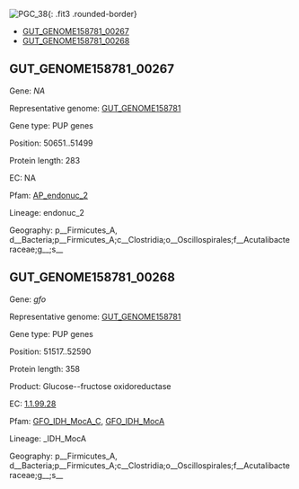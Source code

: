 ![PGC_38](../static/images/Clusters_figure/PGC_38.jpg){: .fit3 .rounded-border}

<ul id="myTab" class="nav nav-tabs">
  <li class="active">
        <a href="#tab1" data-toggle="tab">GUT_GENOME158781_00267</a>
  </li>
<li><a href="#tab2" data-toggle="tab">GUT_GENOME158781_00268</a></li>
</ul>

<div id="myTabContent" class="tab-content">
  <div class="tab-pane fade in active" id="tab1">

<h2 id="GUT_GENOME158781_00267">GUT_GENOME158781_00267</h2>
<p>Gene: <em>NA</em>
<p>Representative genome: <a href="North America">GUT_GENOME158781</a></p>
<p>Gene type: PUP genes</p>
<p>Position: 50651..51499</p>
<p>Protein length: 283</p>
<p>EC: NA</p>
<p>Pfam: <a href="http://pfam.xfam.org/family/AP_endonuc_2">AP_endonuc_2</a></p>

<p>Lineage: endonuc_2</p>
<p>Geography: p__Firmicutes_A, d__Bacteria;p__Firmicutes_A;c__Clostridia;o__Oscillospirales;f__Acutalibacteraceae;g__;s__</p>
  </div>

  <div class="tab-pane fade" id="tab2">

<h2 id="GUT_GENOME158781_00268">GUT_GENOME158781_00268</h2>
<p>Gene: <em>gfo</em></p>
<p>Representative genome: <a href="North America">GUT_GENOME158781</a></p>
<p>Gene type: PUP genes</p>
<p>Position: 51517..52590</p>
<p>Protein length: 358</p>
<p>Product: Glucose--fructose oxidoreductase</p>
<p>EC: <a href="https://www.brenda-enzymes.org/enzyme.php?ecno=1.1.99.28">1.1.99.28</a></p>
<p>Pfam: <a href="http://pfam.xfam.org/family/GFO_IDH_MocA_C">GFO_IDH_MocA_C</a>, <a href="http://pfam.xfam.org/family/GFO_IDH_MocA">GFO_IDH_MocA</a></p>
<p>Lineage: _IDH_MocA</p>
<p>Geography: p__Firmicutes_A, d__Bacteria;p__Firmicutes_A;c__Clostridia;o__Oscillospirales;f__Acutalibacteraceae;g__;s__</p>

  </div>
</div>

